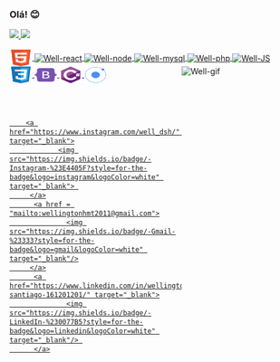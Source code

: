 ### Olá! 😊
<div> 
        <a href="https://github.com/dshzr">
        <img height="150em" src="https://github-readme-stats.vercel.app/api?username=dshzr&show_icons=true&theme=midnight-purple&include_all_commits=true&count_private=true"/>
        <img  height="150em" src="https://github-readme-stats.vercel.app/api/top-langs/?username=dshzr&layout=compact&langs_count=7&theme=midnight-purple"/>
</div>

<div style="display: inline_block"><br>
 <img align="center" alt="Well-HTML" height="30" width="40" src="https://raw.githubusercontent.com/devicons/devicon/master/icons/html5/html5-original.svg">
  <img align="center" alt="Well-react" height="30" width="40" src="https://cdn.jsdelivr.net/gh/devicons/devicon/icons/react/react-original.svg" />
  <img align="center" alt="Well-node" height="30" width="40" src="https://cdn.jsdelivr.net/gh/devicons/devicon/icons/nodejs/nodejs-original.svg" />
  <img align="center" alt="Well-mysql" height="30" width="40" src="https://cdn.jsdelivr.net/gh/devicons/devicon/icons/mysql/mysql-original-wordmark.svg" />      
  <img align="center" alt="Well-php" height="30" width="40" src="https://cdn.jsdelivr.net/gh/devicons/devicon/icons/php/php-original.svg" />
  <img align="center" alt="Well-JS" height="30" width="40" src="https://cdn.jsdelivr.net/gh/devicons/devicon/icons/javascript/javascript-plain.svg" />    
  <img align="center" alt="Well-CSS" height="30" width="40" src="https://raw.githubusercontent.com/devicons/devicon/master/icons/css3/css3-original.svg">
  <img align="center" alt="Well-Bootstrap" height="30" width="40" src="https://github.com/devicons/devicon/blob/master/icons/bootstrap/bootstrap-plain.svg">
  <img align="center" alt="Well-Csharp" height="30" width="40" src="https://raw.githubusercontent.com/devicons/devicon/master/icons/csharp/csharp-original.svg">
  <img align="center" alt="Well-Ionic" height="30" width="40" src="https://github.com/devicons/devicon/blob/master/icons/ionic/ionic-original.svg">
  <img align="right" alt="Well-gif" height="200" width="200" src="https://media.giphy.com/media/gMSJj7TPzaFGG1VE38/giphy.gif?cid=790b7611a2f85e55a4deb918816b2a6dcf4cd359edb9965d&rid=giphy.gif&ct=g">
 
</div>
  
  ##
  
 <div style="display: inline_block"><br>
   
        <a href="https://www.instagram.com/well_dsh/" target="_blank">
                <img src="https://img.shields.io/badge/-Instagram-%23E4405F?style=for-the-badge&logo=instagram&logoColor=white" target="_blank"> 
         </a>
          <a href = "mailto:wellingtonhmt2011@gmail.com">
                  <img src="https://img.shields.io/badge/-Gmail-%23333?style=for-the-badge&logo=gmail&logoColor=white" target="_blank"/>
         </a>
          <a href="https://www.linkedin.com/in/wellington-santiago-161201201/" target="_blank">
                  <img src="https://img.shields.io/badge/-LinkedIn-%230077B5?style=for-the-badge&logo=linkedin&logoColor=white" target="_blank"/> 
          </a>

  </div>

